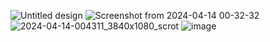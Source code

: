![Untitled design](https://github.com/newcharhuso/unix-porn/assets/83580410/6030788b-6418-4eb1-a1a6-4fcf929cb060)
![Screenshot from 2024-04-14 00-32-32](https://github.com/newcharhuso/unix-porn/assets/83580410/bc067a1b-52f9-437e-90a4-7121b04374f5)
![2024-04-14-004311_3840x1080_scrot](https://github.com/newcharhuso/unix-porn/assets/83580410/f43520a5-20e0-4811-9832-f479303ac131)
![image](https://github.com/newcharhuso/unix-porn/assets/83580410/9bb9d10e-dbc1-4aa4-9d64-f1bcc72772ee)
